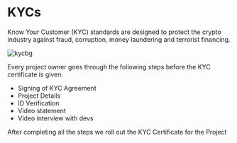 # KYCs
Know Your Customer (KYC) standards are designed to protect the crypto industry against fraud, corruption, money laundering and terrorist financing.  

![kycbg](https://user-images.githubusercontent.com/104678268/212357165-cbff3f1f-5428-40de-814f-31c5543e5fb5.png)


Every project owner goes through the following steps before the KYC certificate is given:  
- Signing of KYC Agreement
- Project Details
- ID Verification 
- Video statement 
- Video interview with devs

After completing all the steps we roll out the KYC Certificate for the Project
